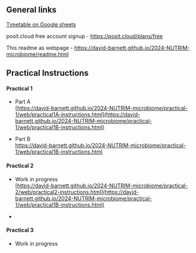 ## General links

[Timetable on Google sheets](https://docs.google.com/spreadsheets/d/1mt0nUgz8h7Lax0L2wGjKzeZomPlQbVFaPmd1gahLUqA/edit?usp=sharing)

posit.cloud free account signup - <https://posit.cloud/plans/free>

This readme as webpage - <https://david-barnett.github.io/2024-NUTRIM-microbiome/readme.html>

## Practical Instructions

#### Practical 1

-   Part A\
    [https://david-barnett.github.io/2024-NUTRIM-microbiome/practical-1/web/practical1A-instructions.html](https://david-barnett.github.io/2024-NUTRIM-microbiome/practical-1/web/practical1B-instructions.html)

-   Part B\
    <https://david-barnett.github.io/2024-NUTRIM-microbiome/practical-1/web/practical1B-instructions.html>

#### Practical 2

-   Work in progress\
    [https://david-barnett.github.io/2024-NUTRIM-microbiome/practical-2/web/practical2-instructions.html](https://david-barnett.github.io/2024-NUTRIM-microbiome/practical-1/web/practical1B-instructions.html)

-   

#### Practical 3

-   Work in progress
